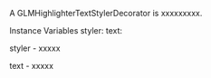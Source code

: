 A GLMHighlighterTextStylerDecorator is xxxxxxxxx.Instance Variables	styler:		<Object>	text:		<Object>styler	- xxxxxtext	- xxxxx